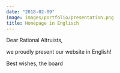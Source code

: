 ```yaml
---
date: "2018-02-09"
image: images/portfolio/presentation.png
title: Homepage in Englisch
---
```


Dear Rational Altruists,

we proudly present our website in English!

Best wishes,
the board





